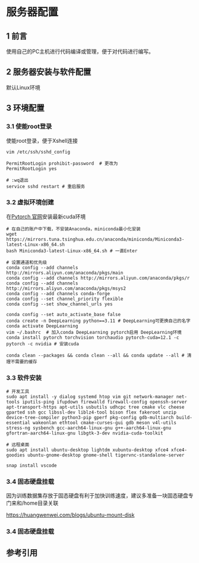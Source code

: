 # 服务器配置

## 1 前言

使用自己的PC主机进行代码编译或管理，便于对代码进行编写。

## 2 服务器安装与软件配置

默认Linux环境

## 3 环境配置

### 3.1 使能root登录

使能root登录，便于Xshell连接

```shell
vim /etc/ssh/sshd_config

PermitRootLogin prohibit-password  # 更改为  
PermitRootLogin yes

# :wq退出
service sshd restart # 重启服务
```

### 3.2 虚拟环境创建

在[Pytorch 官网](https://pytorch.org/get-started/locally/)安装最新cuda环境

```shell
# 在自己的账户中下载，不安装Anaconda，miniconda最小化安装
wget https://mirrors.tuna.tsinghua.edu.cn/anaconda/miniconda/Miniconda3-latest-Linux-x86_64.sh
bash Miniconda3-latest-Linux-x86_64.sh # 一直Enter

# 设置通道和优先级
conda config --add channels http://mirrors.aliyun.com/anaconda/pkgs/main
conda config --add channels http://mirrors.aliyun.com/anaconda/pkgs/r
conda config --add channels http://mirrors.aliyun.com/anaconda/pkgs/msys2
conda config --add channels conda-forge
conda config --set channel_priority flexible
conda config --set show_channel_urls yes

conda config --set auto_activate_base false
conda create -n DeepLearning python==3.11 # DeepLearning可更换自己的名字
conda activate DeepLearning
vim ~/.bashrc  # 加入conda DeepLearning pytorch启用 DeepLearning环境
conda install pytorch torchvision torchaudio pytorch-cuda=12.1 -c pytorch -c nvidia # 安装cuda

conda clean --packages && conda clean --all && conda update --all # 清理不需要的缓存
```

### 3.3 软件安装

```shell
# 开发工具
sudo apt install -y dialog systemd htop vim git network-manager net-tools iputils-ping ifupdown firewalld firewall-config openssh-server apt-transport-https apt-utils usbutils udhcpc tree cmake vlc cheese gparted ssh gcc libssl-dev liblz4-tool bison flex fakeroot unzip device-tree-compiler python3-pip gperf pkg-config gdb-multiarch build-essential wakeonlan ethtool cmake-curses-gui gdb meson v4l-utils stress-ng sysbench gcc-aarch64-linux-gnu g++-aarch64-linux-gnu gfortran-aarch64-linux-gnu libgtk-3-dev nvidia-cuda-toolkit

# 远程桌面
sudo apt install ubuntu-desktop lightdm xubuntu-desktop xfce4 xfce4-goodies ubuntu-gnome-desktop gnome-shell tigervnc-standalone-server

snap install vscode 
```

### 3.4 固态硬盘挂载

因为训练数据集存放于固态硬盘有利于加快训练速度，建议多准备一块固态硬盘专门来和/home目录关联

https://huangwenwei.com/blogs/ubuntu-mount-disk

### 3.4 固态硬盘挂载







## 参考引用

